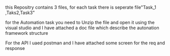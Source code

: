 this Repositry contains 3 files, for each task there is seperate file"Task_1 ,Taks2,Task3"        



for the Automation task you need to Unzip the file and open it using the visual studio and I have attached a doc file which describe the autonation framework structure 





For the API I uaed postman and I have attached some screen for the req and response 
